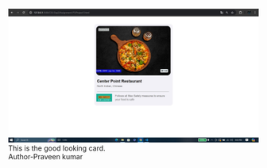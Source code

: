 ![logo](https://github.com/Praveenkrpal/Personal-Assignments/blob/main/Project1-snap.jpg)
This is the good looking card.
<br>
Author-Praveen kumar
